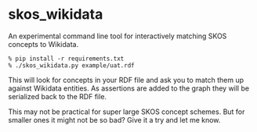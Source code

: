 # skos_wikidata

An experimental command line tool for interactively matching SKOS concepts
to Wikidata.

    % pip install -r requirements.txt
    % ./skos_wikidata.py example/uat.rdf

This will look for concepts in your RDF file and ask you to match them up
against Wikidata entities. As assertions are added to the graph they will
be serialized back to the RDF file.

This may not be practical for super large SKOS concept schemes. But for
smaller ones it might not be so bad? Give it a try and let me know.
